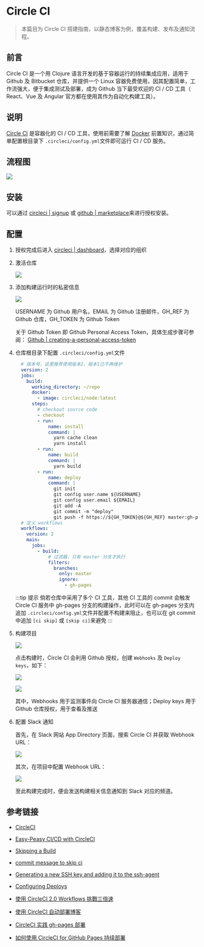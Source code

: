 # Circle CI

> 本篇目为 Circle CI 搭建指南，以静态博客为例，覆盖构建、发布及通知流程。

## 前言

Circle CI 是一个用 Clojure 语言开发的基于容器运行的持续集成应用，适用于 Github 及 Bitbucket 仓库，并提供一个 Linux 容器免费使用，因其配置简单，工作流强大，便于集成测试及部署，成为 Github 当下最受欢迎的 CI / CD 工具（ React、Vue 及 Angular 官方都在使用其作为自动化构建工具）。

## 说明

[Circle CI](https://circleci.com/) 是容器化的 CI / CD 工具，使用前需要了解 [Docker](https://damo-web.github.io/docs/server/docker.html) 前置知识，通过简单配置根目录下 <code>.circleci/config.yml</code>文件即可运行 CI / CD 服务。

## 流程图

![](./img/circle.png)

## 安装

可以通过 [circleci | signup](https://circleci.com/signup/) 或 [github | marketplace](https://github.com/marketplace/circleci)来进行授权安装。

## 配置

1. 授权完成后进入 [circleci | dashboard](https://circleci.com/dashboard)，选择对应的组织

2. 激活仓库

   ![](./img/circle_1.png)

3. 添加构建运行时的私密信息
  
   ![](./img/circle_2.png)

   USERNAME 为 Github 用户名，EMAIL 为 Github 注册邮件，GH_REF 为 Github 仓库，GH_TOKEN 为 Github Token 

   关于 Github Token 即 Github Personal Access Token，具体生成步骤可参阅： [Github | creating-a-personal-access-token](https://help.github.com/en/articles/creating-a-personal-access-token-for-the-command-line#creating-a-token)

4. 仓库根目录下配置 <code>.circleci/config.yml</code>文件

      ```yaml
        # 版本号，这里推荐使用版本2，版本1已不再维护
        version: 2
        jobs:
          build:
            working_directory: ~/repo
            docker:
              - image: circleci/node:latest
            steps:
              # checkout source code
              - checkout
              - run:
                  name: install
                  command: |
                    yarn cache clean
                    yarn install
              - run:
                  name: build
                  command: |
                    yarn build
              - run:
                  name: deploy
                  command: |
                    git init
                    git config user.name ${USERNAME}
                    git config user.email ${EMAIL}
                    git add -A
                    git commit -m "deploy"
                    git push -f https://${GH_TOKEN}@${GH_REF} master:gh-pages
        # 定义 workflows
        workflows:
          version: 2
          main:
            jobs:
              - build:
                  # 过滤器，只有 master 分支才执行
                  filters:
                    branches:
                      only: master
                      ignore:
                        - gh-pages
      ```

      :::tip 提示
      倘若仓库中采用了多个 CI 工具，其他 CI 工具的 commit 会触发 Circle CI 服务中 gh-pages 分支的构建操作，此时可以在 gh-pages 分支内追加 <code>.circleci/config.yml</code>文件并配置不构建来阻止，也可以在 git commit 中追加 <code>[ci skip]</code> 或 <code>[skip ci]</code>来避免
      :::

5. 构建项目

    ![](./img/circle_3.png)

    点击构建时，Circle CI 会利用 Github 授权，创建 <code>Webhooks</code> 及 <code>Deploy keys</code>，如下：

    ![](./img/circle_4.png)

    ![](./img/circle_5.png)

    其中，Webhooks 用于监测事件向 Circle CI 服务器通信；Deploy keys 用于 Github 仓库授权，用于查看及推送

6. 配置 Slack 通知
   
   首先，在 Slack 网站 App Directory 页面，搜索 Circle CI 并获取 Webhook URL：

   ![](./img/circle_6.png)

   其次，在项目中配置 Webhook URL：

   ![](./img/circle_7.png)

   至此构建完成时，便会发送构建相关信息通知到 Slack 对应的频道。

## 参考链接

- [CircleCI](https://circleci.com/docs/)

- [Easy-Peasy CI/CD with CircleCI](https://medium.com/static-void-academy/easy-peasy-ci-cd-w-circleci-282bc85ddcf5)

- [Skipping a Build](https://circleci.com/docs/2.0/skip-build/)

- [commit message to skip ci](https://discuss.circleci.com/t/adding-circle-skip-to-commit-message-to-skip/2778)

- [Generating a new SSH key and adding it to the ssh-agent](https://help.github.com/en/articles/generating-a-new-ssh-key-and-adding-it-to-the-ssh-agent)

- [Configuring Deploys](https://circleci.com/docs/2.0/deployment-integrations/)

- [使用 CircleCI 2.0 Workflows 挑戰三倍速](https://medium.com/@evenchange4/%E4%BD%BF%E7%94%A8-circleci-2-0-workflows-%E6%8C%91%E6%88%B0%E4%B8%89%E5%80%8D%E9%80%9F-9691e54b0ef0)

- [使用 CircleCI 自动部署博客](https://halu.lu/post/auto-deploy-with-circleci/)

- [CircleCI 实践 gh-pages 部署](https://hddhyq.github.io/2019/01/31/CircleCI%E5%AE%9E%E8%B7%B5gh-pages%E9%83%A8%E7%BD%B2/)

- [如何使用 CircleCI for GitHub Pages 持续部署](https://juejin.im/post/5c41de1b51882525ea108983)


   

   
